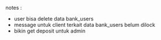 notes :

- user bisa delete data bank_users
- message untuk client terkait data bank_users belum dilock
- bikin get deposit untuk admin